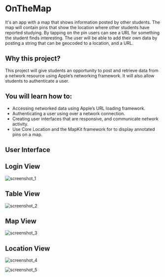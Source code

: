 # OnTheMap
It's an app with a map that shows information posted by other students. The map will contain pins that show the location where other students have reported studying. By tapping on the pin users can see a URL for something the student finds interesting. The user will be able to add their own data by posting a string that can be geocoded to a location, and a URL.

## Why this project?
This project will give students an opportunity to post and retrieve data from a network resource using Apple’s networking framework. It will also allow students to authenticate a user.

## You will learn how to:
* Accessing networked data using Apple’s URL loading framework.
* Authenticating a user using over a network connection.
* Creating user interfaces that are responsive, and communicate network activity.
* Use Core Location and the MapKit framework for to display annotated pins on a map.

## User Interface

## Login View

![screenshot_1](https://user-images.githubusercontent.com/92055081/169434121-bef2a692-af03-423c-8cf3-02d1cae828a5.png)

## Table View

![screenshot_2](https://user-images.githubusercontent.com/92055081/169434251-c11c888f-b85b-44df-bb75-5f9e17b06a87.png)

## Map View
![screenshot_3](https://user-images.githubusercontent.com/92055081/169434349-17ee2e82-5bba-4f57-a087-e3f05367e977.png)


## Location View 

![screenshot_4](https://user-images.githubusercontent.com/92055081/169434476-5380142b-b061-464b-9efd-cce82f94fc63.png)


![screenshot_5](https://user-images.githubusercontent.com/92055081/169434617-54b0adb8-a24b-43fc-8d03-8a3ae33c02c6.png)




